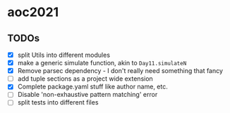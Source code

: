 # aoc2021

## TODOs

- [x] split Utils into different modules
- [x] make a generic simulate function, akin to `Day11.simulateN`
- [x] Remove parsec dependency - I don't really need something that fancy
- [ ] add tuple sections as a project wide extension
- [x] Complete package.yaml stuff like author name, etc.
- [ ] Disable 'non-exhaustive pattern matching' error
- [ ] split tests into different files
